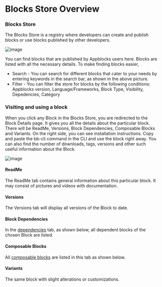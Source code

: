 # Blocks Store Overview

### Blocks Store

The Blocks Store is a registry where developers can create and publish blocks or use blocks published by other developers. 
<!-- (Insert a general paragraph) -->

![image](https://user-images.githubusercontent.com/33730398/217148905-a4ceda71-114c-4049-b31a-b2b53d5c22fe.png)

You can find blocks that are published by Appblocks users here. Blocks are listed with all the necessary details. To make finding blocks easier,
* Search - You can search for different blocks that cater to your needs by entering keywords in the search bar, as shown in the above picture.
* Filter - You can filter the store for blocks by the following conditions: Appblocks version, Language/Frameworks, Block Type, Visibility, Depedencies, Category

### Visiting and using a block

When you click any Block in the Blocks Store, you are redirected to the Block Details page. It gives you all the details about the particular block. 
There will be ReadMe, Versions, Block Dependencies, Composable Blocks and Variants. On the right side, you can see installation instructions. Copy and paste the bb-cli command in the CLI and use the block right away. You can also find the number of downloads, tags, versions and other such useful information about the Block. 

![image](https://user-images.githubusercontent.com/33730398/217477810-d462b4f9-736f-4742-877c-c5abd7f0e766.png) 
<!-- (change ss) -->

<!--  #### Pricing
 * Free - You can see installation instructions on the right side of the page. 
 * Paid - You can see the price, license and add-on details along with the option of adding it to the cart. To add to the cart successfully and purchase a paid block, you have to be a logged in user. -->

#### ReadMe
The ReadMe tab contains general information about this particular block. It may consist of pictures and videos with documentation.

#### Versions
The Versions tab will display all versions of the Block to date. 

#### Block Dependencies
In the [dependencies](https://docs.appblocks.com/docs/composability-vs-dependency#dependency) tab, as shown below, all dependent blocks of the chosen Block are listed. 

#### Composable Blocks
All [composable blocks](https://docs.appblocks.com/docs/composability-vs-dependency#composability) are listed in this tab as shown below. 

#### Variants
The same block with slight alterations or customizations. 
<!-- (fill better definition) -->

